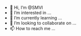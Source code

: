 - 👋 Hi, I’m @SMVI
- 👀 I’m interested in ...
- 🌱 I’m currently learning ...
- 💞️ I’m looking to collaborate on ...
- 📫 How to reach me ...

<!---
SMVI/SMVI is a ✨ special ✨ repository because its `README.md` (this file) appears on your GitHub profile.
Visit https://forms.office.com/r/cLrqYXNPDp.
--->
